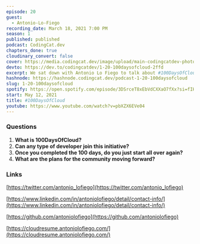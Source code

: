 ```yaml
---
episode: 20
guest:
  - Antonio-Lo-Fiego
recording_date: March 18, 2021 7:00 PM
season: 1
published: published
podcast: CodingCat.dev
chapters_done: true
cloudinary_convert: false
cover: https://media.codingcat.dev/image/upload/main-codingcatdev-photo/skkbgf5bix76a04zhzqp.png
devto: https://dev.to/codingcatdev/1-20-100daysofcloud-2ffd
excerpt: We sat down with Antonio Lo Fiego to talk about #100DaysOfCloud, how it started and what is coming next.
hashnode: https://hashnode.codingcat.dev/podcast-1-20-100daysofcloud
slug: 1-20-100daysofcloud
spotify: https://open.spotify.com/episode/3DSrceT8xEbVdCXXaO7fXx?si=fIHFdR8BSu-rBriXimPhEg
start: May 12, 2021
title: #100DaysOfCloud
youtube: https://www.youtube.com/watch?v=pbXZX6EVe04
---
```


### Questions

1. **What is 100DaysOfCloud?**
2. **Can any type of developer join this initiative?**
3. **Once you completed the 100 days, do you just start all over again?**
4. **What are the plans for the community moving forward?**

### Links

[https://twitter.com/antonio_lofiego](https://twitter.com/antonio_lofiego)

[https://www.linkedin.com/in/antoniolofiego/detail/contact-info/](https://www.linkedin.com/in/antoniolofiego/detail/contact-info/)

[https://github.com/antoniolofiego](https://github.com/antoniolofiego)

[https://cloudresume.antoniolofiego.com/](https://cloudresume.antoniolofiego.com/)
